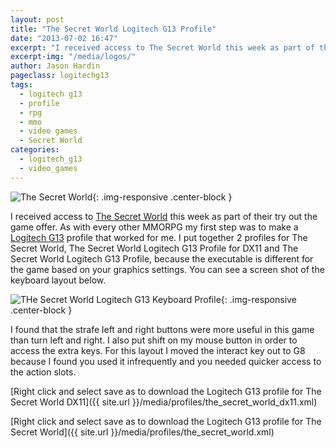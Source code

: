 ```yaml
---
layout: post
title: "The Secret World Logitech G13 Profile"
date: "2013-07-02 16:47"
excerpt: "I received access to The Secret World this week as part of their try out the game offer. As with every other MMORPG my first step was to make a Logitech G13 profile that worked for me. I put together 2 profiles for The Secret World, The Secret World Logitech G13 Profile for DX11 and The Secret World Logitech G13 Profile, because the executable is different for the game based on your graphics settings."
excerpt-img: "/media/logos/"
author: Jason Hardin
pageclass: logitechg13
tags:
  - logitech g13
  - profile
  - rpg
  - mmo
  - video games
  - Secret World
categories:
  - logitech_g13
  - video_games
---
```

![The Secret World]({{site.url}}/media/logos/tsw_logo.png){: .img-responsive  .center-block }

I received access to [The Secret World](http://www.thesecretworld.com/) this week as part of their try out the game offer. As with every other MMORPG my first step was to make a [Logitech G13](http://gaming.logitech.com/en-us/product/g13-advanced-gameboard) profile that worked for me. I put together 2 profiles for The Secret World, The Secret World Logitech G13 Profile for DX11 and The Secret World Logitech G13 Profile, because the executable is different for the game based on your graphics settings. You can see a screen shot of the keyboard layout below.

![THe Secret World Logitech G13 Keyboard Profile]({{site.url}}/media/profiles/the_secret_world_keyboard_layout.png){: .img-responsive  .center-block }

I found that the strafe left and right buttons were more useful in this game than turn left and right. I also put shift on my mouse button in order to access the extra keys. For this layout I moved the interact key out to G8 because I found you used it infrequently and you needed quicker access to the action slots.

[Right click and select save as to download the Logitech G13 profile for The Secret World DX11]({{ site.url }}/media/profiles/the_secret_world_dx11.xml)

[Right click and select save as to download the Logitech G13 profile for The Secret World]({{ site.url }}/media/profiles/the_secret_world.xml)
